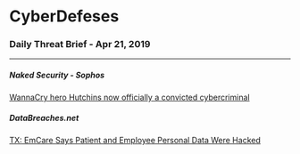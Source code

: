 # CyberDefeses
### Daily Threat Brief - Apr 21, 2019

 
-----
 
##### Naked Security - Sophos
[WannaCry hero Hutchins now officially a convicted cybercriminal](http://feedproxy.google.com/~r/nakedsecurity/~3/uJrh25ijTYU/)
 
##### DataBreaches.net
[TX: EmCare Says Patient and Employee Personal Data Were Hacked](https://www.databreaches.net/tx-emcare-says-patient-and-employee-personal-data-were-hacked/)
 
